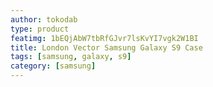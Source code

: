 ```yaml
---
author: tokodab
type: product
featimg: 1bEQjAbW7tbRfGJvr7lsKvYI7vgk2W1BI
title: London Vector Samsung Galaxy S9 Case
tags: [samsung, galaxy, s9]
category: [samsung]
---
```

